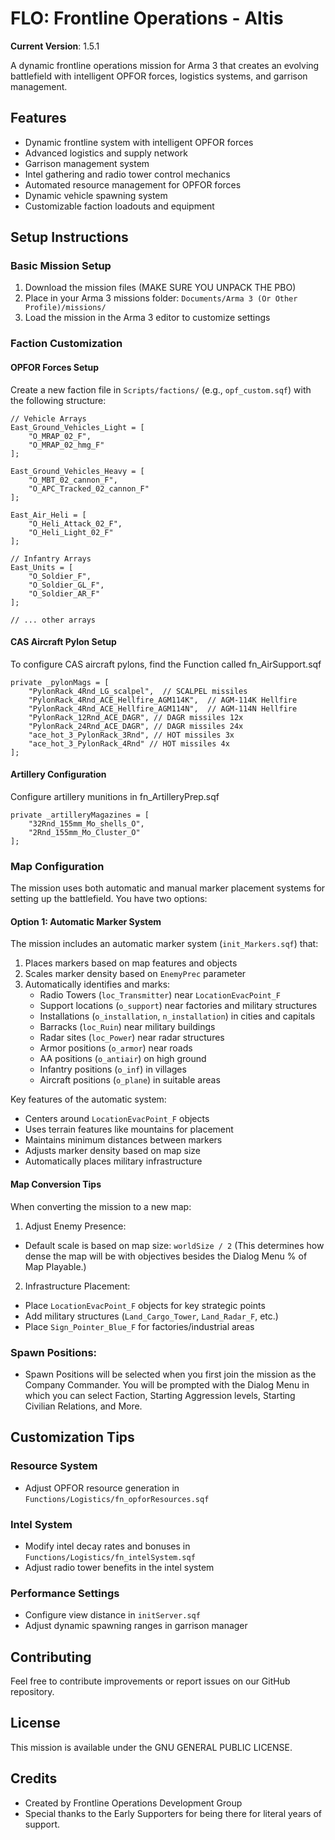 # FLO: Frontline Operations - Altis

**Current Version**: 1.5.1

A dynamic frontline operations mission for Arma 3 that creates an evolving battlefield with intelligent OPFOR forces, logistics systems, and garrison management.

## Features
- Dynamic frontline system with intelligent OPFOR forces
- Advanced logistics and supply network
- Garrison management system
- Intel gathering and radio tower control mechanics
- Automated resource management for OPFOR forces
- Dynamic vehicle spawning system
- Customizable faction loadouts and equipment

## Setup Instructions

### Basic Mission Setup
1. Download the mission files (MAKE SURE YOU UNPACK THE PBO)
2. Place in your Arma 3 missions folder: `Documents/Arma 3 (Or Other Profile)/missions/`
3. Load the mission in the Arma 3 editor to customize settings

### Faction Customization

#### OPFOR Forces Setup
Create a new faction file in `Scripts/factions/` (e.g., `opf_custom.sqf`) with the following structure:

```sqf
// Vehicle Arrays
East_Ground_Vehicles_Light = [
    "O_MRAP_02_F",
    "O_MRAP_02_hmg_F"
];

East_Ground_Vehicles_Heavy = [
    "O_MBT_02_cannon_F",
    "O_APC_Tracked_02_cannon_F"
];

East_Air_Heli = [
    "O_Heli_Attack_02_F",
    "O_Heli_Light_02_F"
];

// Infantry Arrays
East_Units = [
    "O_Soldier_F",
    "O_Soldier_GL_F",
    "O_Soldier_AR_F"
];

// ... other arrays
```

#### CAS Aircraft Pylon Setup
To configure CAS aircraft pylons, find the Function called fn_AirSupport.sqf

```sqf
private _pylonMags = [
    "PylonRack_4Rnd_LG_scalpel",  // SCALPEL missiles
    "PylonRack_4Rnd_ACE_Hellfire_AGM114K",  // AGM-114K Hellfire
    "PylonRack_4Rnd_ACE_Hellfire_AGM114N",  // AGM-114N Hellfire
    "PylonRack_12Rnd_ACE_DAGR", // DAGR missiles 12x
    "PylonRack_24Rnd_ACE_DAGR", // DAGR missiles 24x
    "ace_hot_3_PylonRack_3Rnd", // HOT missiles 3x
    "ace_hot_3_PylonRack_4Rnd" // HOT missiles 4x
];
```

#### Artillery Configuration
Configure artillery munitions in fn_ArtilleryPrep.sqf

```sqf
private _artilleryMagazines = [
    "32Rnd_155mm_Mo_shells_O",
    "2Rnd_155mm_Mo_Cluster_O"
];
```

### Map Configuration

The mission uses both automatic and manual marker placement systems for setting up the battlefield. You have two options:

#### Option 1: Automatic Marker System
The mission includes an automatic marker system (`init_Markers.sqf`) that:
1. Places markers based on map features and objects
2. Scales marker density based on `EnemyPrec` parameter
3. Automatically identifies and marks:
   - Radio Towers (`loc_Transmitter`) near `LocationEvacPoint_F`
   - Support locations (`o_support`) near factories and military structures
   - Installations (`o_installation`, `n_installation`) in cities and capitals
   - Barracks (`loc_Ruin`) near military buildings
   - Radar sites (`loc_Power`) near radar structures
   - Armor positions (`o_armor`) near roads
   - AA positions (`o_antiair`) on high ground
   - Infantry positions (`o_inf`) in villages
   - Aircraft positions (`o_plane`) in suitable areas

Key features of the automatic system:
- Centers around `LocationEvacPoint_F` objects
- Uses terrain features like mountains for placement
- Maintains minimum distances between markers
- Adjusts marker density based on map size
- Automatically places military infrastructure

#### Map Conversion Tips
When converting the mission to a new map:

1. Adjust Enemy Presence:
- Default scale is based on map size: `worldSize / 2` (This determines how dense the map will be with objectives besides the Dialog Menu % of Map Playable.)

2. Infrastructure Placement:
- Place `LocationEvacPoint_F` objects for key strategic points
- Add military structures (`Land_Cargo_Tower`, `Land_Radar_F`, etc.)
- Place `Sign_Pointer_Blue_F` for factories/industrial areas

### Spawn Positions:
- Spawn Positions will be selected when you first join the mission as the Company Commander. You will be prompted with the Dialog Menu in which you can 
select Faction, Starting Aggression levels, Starting Civilian Relations, and More.

## Customization Tips

### Resource System
- Adjust OPFOR resource generation in `Functions/Logistics/fn_opforResources.sqf`

### Intel System
- Modify intel decay rates and bonuses in `Functions/Logistics/fn_intelSystem.sqf`
- Adjust radio tower benefits in the intel system

### Performance Settings
- Configure view distance in `initServer.sqf`
- Adjust dynamic spawning ranges in garrison manager

## Contributing

Feel free to contribute improvements or report issues on our GitHub repository.

## License

This mission is available under the GNU GENERAL PUBLIC LICENSE.

## Credits

- Created by Frontline Operations Development Group
- Special thanks to the Early Supporters for being there for literal years of support.
